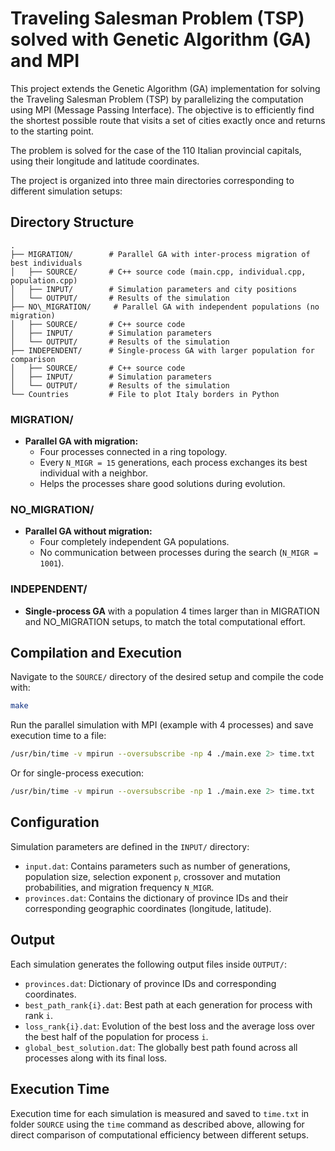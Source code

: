 <!-- sudo apt update
sudo apt install mpich

Potrebbe non funzionare il prossimo codice,  Open MPI non riesce a rilevare il numero di cpu
COMPILARE
mpiexec -np 4 ./a.out

Vedo quante cpu sono disponibili
lscpu | grep '^CPU(s):'

Potrebbe non vedere le cpu disponibili, con questo comando lo forzo l'esecuzione su 4 processi:
ESEGUIRE
mpiexec --oversubscribe -np 4 ./a.out

mpirun --oversubscribe -np 11 ./main.exe -->





# Traveling Salesman Problem (TSP) solved with Genetic Algorithm (GA) and MPI

This project extends the Genetic Algorithm (GA) implementation for solving the Traveling Salesman Problem (TSP) by parallelizing the computation using MPI (Message Passing Interface). The objective is to efficiently find the shortest possible route that visits a set of cities exactly once and returns to the starting point.

The problem is solved for the case of the 110 Italian provincial capitals, using their longitude and latitude coordinates.

The project is organized into three main directories corresponding to different simulation setups:

## Directory Structure


```
.
├── MIGRATION/        # Parallel GA with inter-process migration of best individuals
│   ├── SOURCE/       # C++ source code (main.cpp, individual.cpp, population.cpp)
│   ├── INPUT/        # Simulation parameters and city positions
│   └── OUTPUT/       # Results of the simulation
├── NO\_MIGRATION/     # Parallel GA with independent populations (no migration)
│   ├── SOURCE/       # C++ source code
│   ├── INPUT/        # Simulation parameters
│   └── OUTPUT/       # Results of the simulation
├── INDEPENDENT/      # Single-process GA with larger population for comparison
│   ├── SOURCE/       # C++ source code
│   ├── INPUT/        # Simulation parameters
│   └── OUTPUT/       # Results of the simulation
└── Countries         # File to plot Italy borders in Python
```

### MIGRATION/

- **Parallel GA with migration:** 
  - Four processes connected in a ring topology.
  - Every `N_MIGR = 15` generations, each process exchanges its best individual with a neighbor.
  - Helps the processes share good solutions during evolution.

### NO_MIGRATION/

- **Parallel GA without migration:** 
  - Four completely independent GA populations.
  - No communication between processes during the search (`N_MIGR = 1001`).

### INDEPENDENT/

- **Single-process GA** with a population 4 times larger than in MIGRATION and NO_MIGRATION setups, to match the total computational effort.

## Compilation and Execution

Navigate to the `SOURCE/` directory of the desired setup and compile the code with:

```bash
make
````

Run the parallel simulation with MPI (example with 4 processes) and save execution time to a file:

```bash
/usr/bin/time -v mpirun --oversubscribe -np 4 ./main.exe 2> time.txt
```

Or for single-process execution:

```bash
/usr/bin/time -v mpirun --oversubscribe -np 1 ./main.exe 2> time.txt
```

## Configuration

Simulation parameters are defined in the `INPUT/` directory:

* `input.dat`: Contains parameters such as number of generations, population size, selection exponent `p`, crossover and mutation probabilities, and migration frequency `N_MIGR`.
* `provinces.dat`: Contains the dictionary of province IDs and their corresponding geographic coordinates (longitude, latitude).

## Output 

Each simulation generates the following output files inside `OUTPUT/`:

* `provinces.dat`: Dictionary of province IDs and corresponding coordinates.
* `best_path_rank{i}.dat`: Best path at each generation for process with rank `i`.
* `loss_rank{i}.dat`: Evolution of the best loss and the average loss over the best half of the population for process `i`.
* `global_best_solution.dat`: The globally best path found across all processes along with its final loss.


## Execution Time

Execution time for each simulation is measured and saved to `time.txt` in folder `SOURCE` using the `time` command as described above, allowing for direct comparison of computational efficiency between different setups.


